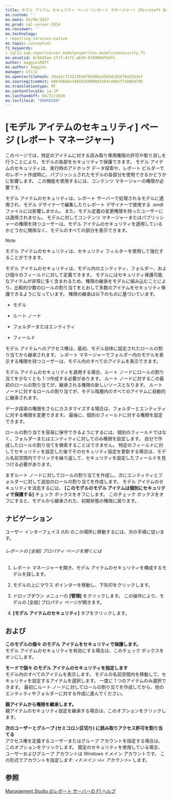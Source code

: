 ```yaml
---
title: モデル アイテム セキュリティ ページ (レポート マネージャー) |Microsoft Docs
ms.custom: ''
ms.date: 03/06/2017
ms.prod: sql-server-2014
ms.reviewer: ''
ms.technology:
- reporting-services-native
ms.topic: conceptual
f1_keywords:
- sql12.swb.reportserver.modelproperties.modelitemsecurity.f1
ms.assetid: 8c5b29ae-1f17-41f2-ab59-97899b8fb4fc
author: maggiesMSFT
ms.author: maggies
manager: kfile
ms.openlocfilehash: 10aa1c7132126dd705986a55d5dc02d78a5263ef
ms.sourcegitcommit: 8d6fb6bbe3491925909b83103c409effa006df88
ms.translationtype: MT
ms.contentlocale: ja-JP
ms.lasthandoff: 04/22/2019
ms.locfileid: "59955548"
---
```

# <a name="model-item-security-page-report-manager"></a>[モデル アイテムのセキュリティ] ページ (レポート マネージャー)
  このページでは、特定のアイテムに対する読み取り専用権限の許可や取り消しを行うことにより、モデルの各部をセキュリティで保護できます。 モデル アイテムのセキュリティは、実行時のアドホック データ探索や、レポート ビルダーでのレポート作成時に、パブリッシュされたモデルの各部分を使用できるかどうかに影響します。 この機能を使用するには、コンテンツ マネージャーの権限が必要です。  
  
 モデル アイテムのセキュリティは、レポート サーバーで処理されるモデルに適用され、モデル デザイナーで編集したりレポート デザイナーで使用する .smdl ファイルには影響しません。 また、モデル定義の変更権限を持ったユーザーには適用されません。 モデルに対してコンテンツ マネージャーまたはパブリッシャーの権限を持つユーザーは、モデル アイテムのセキュリティを適用しているかどうかに関係なく、モデルのすべての部分を表示できます。  
  
> [!NOTE]  
>  モデル アイテムのセキュリティは、セキュリティ フィルターを使用して強化することができます。  
  
 モデル アイテムのセキュリティは、モデル内のエンティティ、フォルダー、および個々のフィールドに対して定義できます。 モデルにはセキュリティ保護可能なアイテムが非常に多く含まれるため、権限の継承をモデルに組み込むことにより、比較的少数のロールの割り当てをとおして多数のアイテムをセキュリティ保護できるようになっています。 権限の継承は以下のものに基づいています。  
  
-   モデル  
  
-   ルート ノード  
  
-   フォルダーまたはエンティティ  
  
-   フィールド  
  
 モデル アイテムへのアクセス権は、最初、モデル自体に設定されたロールの割り当てから継承されます。 レポート マネージャーでフォルダー内のモデルを表示する権限を持つユーザーは、モデル内のすべてのアイテムを表示できます。  
  
 モデル アイテムのセキュリティを適用する場合、ルート ノードにロールの割り当てを少なくとも 1 つ作成する必要があります。 ルート ノードに対するこの最初のロールの割り当てが、継承される権限の新しいソースとなります。 ルート ノードに対するロールの割り当てが、モデル階層内のすべてのアイテムに自動的に継承されます。  
  
 データ探索の権限をさらにカスタマイズする場合は、フォルダーとエンティティに対する権限を変更できます。 最後に、個別のフィールドに対する権限を設定できます。  
  
 ロールの割り当てを容易に保守できるようにするには、個別のフィールドではなく、フォルダーまたはエンティティに対してのみ権限を設定します。 自分で作成したロールの割り当てを検索することはできません。 特定のフィールドに対してセキュリティを設定した後でそのセキュリティ設定を更新する場合は、モデル名前空間内でクリックを繰り返して、セキュリティを設定したフィールドを見つける必要があります。  
  
 まずルート ノードに対してロールの割り当てを作成し、次にエンティティとフォルダーに対して追加のロールの割り当てを作成します。 モデル アイテムのセキュリティを消去するには、 **[このモデルのモデル アイテムは個別にセキュリティで保護する]** チェック ボックスをオフにします。 このチェック ボックスをオフにすると、モデルから継承された、初期状態の権限に戻ります。  
  
## <a name="navigation"></a>ナビゲーション  
 ユーザー インターフェイス (UI) のこの場所に移動するには、次の手順に従います。  
  
###### <a name="to-open-the-general-properties-page-for-a-report"></a>レポートの [全般] プロパティ ページを開くには  
  
1.  レポート マネージャーを開き、モデル アイテムのセキュリティを構成するモデルを探します。  
  
2.  モデルの上にマウス ポインターを移動し、下矢印をクリックします。  
  
3.  ドロップダウン メニューの **[管理]** をクリックします。 この操作により、モデルの [全般] プロパティ ページが開きます。  
  
4.  **[モデル アイテムのセキュリティ]** タブをクリックします。  
  
## <a name="options"></a>および  
 **このモデルの個々 のモデル アイテムをセキュリティで保護します。**  
 モデル アイテムのセキュリティを有効にする場合は、このチェック ボックスをオンにします。  
  
 **モードで個々 のモデル アイテムのセキュリティを指定します**  
 モデル内のすべてのアイテムを表示します。 モデルの名前空間内を移動して、セキュリティを設定するアイテムを選択します。 一度に 1 つのアイテムのみ選択できます。 最初にルート ノードに対してロールの割り当てを作成してから、他のエンティティやフォルダーに対する作成に進んでください。  
  
 **親アイテムから権限を継承します。**  
 親アイテムのセキュリティ設定を継承する場合は、このオプションをクリックします。  
  
 **次のユーザーとグループ (セミコロン区切り) に読み取りアクセス許可を割り当てる**  
 アクセス権を定義するユーザーまたはグループ アカウントを指定する場合は、このオプションをクリックします。 既定のセキュリティを使用している場合、ユーザーおよびグループ アカウントは Windows ドメイン アカウントです。 この形式でアカウントを指定します: *\<ドメイン >\\< アカウント\>* します。  
  
## <a name="see-also"></a>参照  
 [Management Studio のレポート サーバーの F1 ヘルプ](tools/report-server-in-management-studio-f1-help.md)  
  
  
